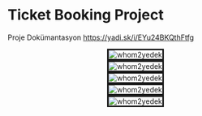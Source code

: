 #  Ticket Booking Project

Proje Dokümantasyon https://yadi.sk/i/EYu24BKQthFtfg

<div align="center">
	<img src="https://i.ibb.co/qxB4hsQ/2021-12-24-00-14-44.png" alt="whom2yedek" border="3">
</div>

<div align="center">
	<img src="https://user-images.githubusercontent.com/23097492/186728512-a57dd3f7-44ee-4c5d-8ad9-c01c1f79a2d8.png" alt="whom2yedek" border="3">
</div>


<div align="center">
	<img src="https://i.ibb.co/cJV4fNb/2022-08-06-19-55-33.png" alt="whom2yedek" border="3">
</div>

<div align="center">
	<img src="https://user-images.githubusercontent.com/23097492/186728207-36e6df26-b870-44c1-9a67-e9039a545dd5.png" alt="whom2yedek" border="3">
</div>

<div align="center">
	<img src="https://user-images.githubusercontent.com/23097492/186728517-d5367e8f-a6f4-4911-ac39-d1e92b46e402.png" alt="whom2yedek" border="3">
</div>

